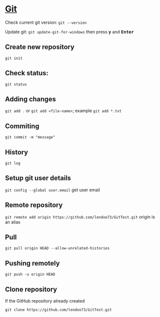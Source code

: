 # [Git](https://github.com/green-fox-academy/teaching-materials/blob/master/workshop/command-line/README.HU.md)

Check current git version: `git --version`

Update git: `git update-git-for-windows` then press <kbd><b>y</b></kbd> and <kbd><b>Enter</b></kbd>


## Create new repository

`git init`

## Check status:

`git status`

## Adding changes

`git add .` or `git add <file-name>`; example `git add *.txt` 

## Commiting

`git commit -m "message"`

## History

`git log`

## Setup git user details

`git config --global user.email` get user email

## Remote repository

`git remote add origin https://github.com/lendoo73/GitTest.git`
origin is an alias

## Pull

`git pull origin HEAD --allow-unrelated-histories`


## Pushing remotely

`git push -u origin HEAD`

## Clone repository

If the GitHub repository already created

`git clone https://github.com/lendoo73/GitTest.git`









